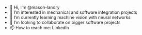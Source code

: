 - 👋 Hi, I’m @mason-landry
- 👀 I’m interested in mechanical and software integration projects
- 🌱 I’m currently learning machine vision with neural networks
- 💞️ I’m looking to collaborate on bigger software projects
- 📫 How to reach me: LinkedIn

<!---
mason-landry/mason-landry is a ✨ special ✨ repository because its `README.md` (this file) appears on your GitHub profile.
You can click the Preview link to take a look at your changes.
--->

